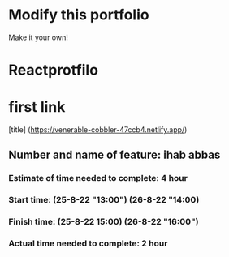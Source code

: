 # Modify this portfolio

Make it your own! 
# Reactprotfilo

# first link 
[title] (https://venerable-cobbler-47ccb4.netlify.app/)

## Number and name of feature: ihab abbas

### Estimate of time needed to complete: 4 hour

### Start time: (25-8-22 "13:00") (26-8-22 "14:00)

### Finish time: (25-8-22  15:00)  (26-8-22 "16:00")
 
### Actual time needed to complete: 2 hour